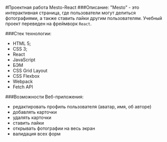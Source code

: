 #Проектная работа Mesto-React
###Описание:
"Mesto" - это интерактивная страница, где пользователи могут делиться фотографиями, а также ставить лайки другим пользователям. Учебный проект переведен на фреймворк `React`. 

###Стек технологии:
* HTML 5;
* CSS 3;
* React
* JavaScript
* БЭМ
* CSS Grid Layout
* CSS Flexbox
* Webpack
* Fetch API

###Возможности Веб-приложения:
*  редактировать профиль пользователя (аватар, имя, об авторе)
* добавлять карточки
* удалять карточки 
* ставить лайки
* открывать фотографии на весь экран
* валидация всех форм


